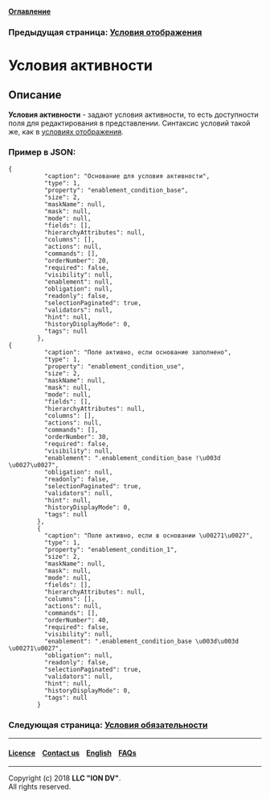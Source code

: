 #### [Оглавление](/docs/ru/index.md)

### Предыдущая страница: [Условия отображения](/docs/ru/2_system_description/metadata_structure/meta_view/visibility.md)

# Условия активности

## Описание

**Условия активности** - задают условия активности, то есть доступности  поля для редактирования в представлении.
Синтаксис условий такой же, как в [условиях отображения](/docs/ru/2_system_description/metadata_structure/meta_view/visibility.md).

### Пример в JSON:
```
{
          "caption": "Основание для условия активности",
          "type": 1,
          "property": "enablement_condition_base",
          "size": 2,
          "maskName": null,
          "mask": null,
          "mode": null,
          "fields": [],
          "hierarchyAttributes": null,
          "columns": [],
          "actions": null,
          "commands": [],
          "orderNumber": 20,
          "required": false,
          "visibility": null,
          "enablement": null,
          "obligation": null,
          "readonly": false,
          "selectionPaginated": true,
          "validators": null,
          "hint": null,
          "historyDisplayMode": 0,
          "tags": null
        },
{
          "caption": "Поле активно, если основание заполнено",
          "type": 1,
          "property": "enablement_condition_use",
          "size": 2,
          "maskName": null,
          "mask": null,
          "mode": null,
          "fields": [],
          "hierarchyAttributes": null,
          "columns": [],
          "actions": null,
          "commands": [],
          "orderNumber": 30,
          "required": false,
          "visibility": null,
          "enablement": ".enablement_condition_base !\u003d \u0027\u0027",
          "obligation": null,
          "readonly": false,
          "selectionPaginated": true,
          "validators": null,
          "hint": null,
          "historyDisplayMode": 0,
          "tags": null
        },
        {
          "caption": "Поле активно, если в основании \u00271\u0027",
          "type": 1,
          "property": "enablement_condition_1",
          "size": 2,
          "maskName": null,
          "mask": null,
          "mode": null,
          "fields": [],
          "hierarchyAttributes": null,
          "columns": [],
          "actions": null,
          "commands": [],
          "orderNumber": 40,
          "required": false,
          "visibility": null,
          "enablement": ".enablement_condition_base \u003d\u003d \u00271\u0027",
          "obligation": null,
          "readonly": false,
          "selectionPaginated": true,
          "validators": null,
          "hint": null,
          "historyDisplayMode": 0,
          "tags": null
        }
```
### Следующая страница: [Условия обязательности](/docs/ru/2_system_description/metadata_structure/meta_view/obligation.md)

--------------------------------------------------------------------------  


 #### [Licence](/LICENSE) &ensp;  [Contact us](https://iondv.com) &ensp;  [English](/docs/en/2_system_description/metadata_structure/meta_view/enablement.md)   &ensp; [FAQs](/faqs.md)  <div><img src="https://mc.iondv.com/watch/local/docs/framework" style="position:absolute; left:-9999px;" height=1 width=1 alt="iondv metrics"></div>         



--------------------------------------------------------------------------  

Copyright (c) 2018 **LLC "ION DV"**.  
All rights reserved. 
